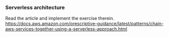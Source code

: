 ### Serverless architecture

Read the article and implement the exercise therein.
https://docs.aws.amazon.com/prescriptive-guidance/latest/patterns/chain-aws-services-together-using-a-serverless-approach.html

